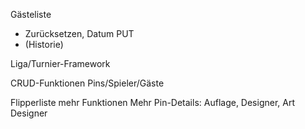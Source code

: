Gästeliste
- Zurücksetzen, Datum PUT
- (Historie)

Liga/Turnier-Framework


CRUD-Funktionen Pins/Spieler/Gäste

Flipperliste mehr Funktionen
Mehr Pin-Details: Auflage, Designer, Art Designer